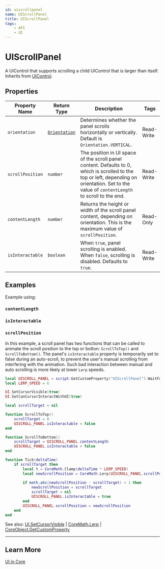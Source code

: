```yaml
---
id: uiscrollpanel
name: UIScrollPanel
title: UIScrollPanel
tags:
    - API
    - UI
---
```


# UIScrollPanel

A UIControl that supports scrolling a child UIControl that is larger than itself. Inherits from [UIControl](uicontrol.md).

## Properties

| Property Name | Return Type | Description | Tags |
| -------- | ----------- | ----------- | ---- |
| `orientation` | [`Orientation`](enums.md#orientation) | Determines whether the panel scrolls horizontally or vertically. Default is `Orientation.VERTICAL`. | Read-Write |
| `scrollPosition` | `number` | The position in UI space of the scroll panel content. Defaults to 0, which is scrolled to the top or left, depending on orientation. Set to the value of `contentLength` to scroll to the end. | Read-Write |
| `contentLength` | `number` | Returns the height or width of the scroll panel content, depending on orientation. This is the maximum value of `scrollPosition`. | Read-Only |
| `isInteractable` | `boolean` | When `true`, panel scrolling is enabled. When `false`, scrolling is disabled. Defaults to `true`. | Read-Write |

## Examples

Example using:

### `contentLength`

### `isInteractable`

### `scrollPosition`

In this example, a scroll panel has two functions that can be called to animate the scroll position to the top or botton: `ScrollToTop()` and `ScrollToBottom()`. The panel's `isInteractable` property is temporarily set to false during an auto-scroll, to prevent the user's manual scrolling from interfering with the animation. Such bad interaction between manual and auto scrolling is more likely at lower `Lerp` speeds.

```lua
local UISCROLL_PANEL = script:GetCustomProperty("UIScrollPanel"):WaitForObject()
local LERP_SPEED = 6

UI.SetCursorVisible(true)
UI.SetCanCursorInteractWithUI(true)

local scrollTarget = nil

function ScrollToTop()
    scrollTarget = 0
    UISCROLL_PANEL.isInteractable = false
end

function ScrollToBottom()
    scrollTarget = UISCROLL_PANEL.contentLength
    UISCROLL_PANEL.isInteractable = false
end

function Tick(deltaTime)
    if scrollTarget then
        local t = CoreMath.Clamp(deltaTime * LERP_SPEED)
        local newScrollPosition = CoreMath.Lerp(UISCROLL_PANEL.scrollPosition, scrollTarget, t)
        
        if math.abs(newScrollPosition - scrollTarget) < 1 then
            newScrollPosition = scrollTarget
            scrollTarget = nil
            UISCROLL_PANEL.isInteractable = true
        end
        UISCROLL_PANEL.scrollPosition = newScrollPosition
    end
end
```

See also: [UI.SetCursorVisible](ui.md) | [CoreMath.Lerp](coremath.md) | [CoreObject.GetCustomProperty](coreobject.md)

---

## Learn More

[UI in Core](../references/ui.md)
